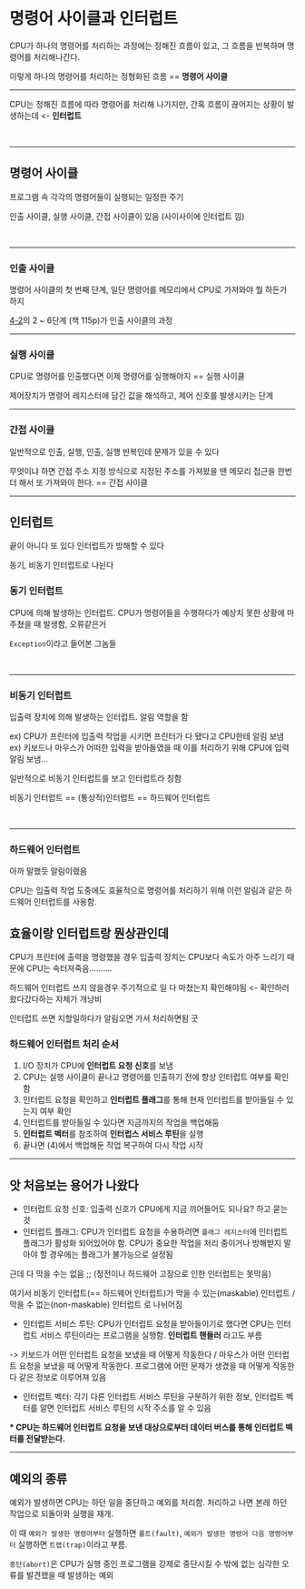 <h1>명령어 사이클과 인터럽트</h1>

CPU가 하나의 명령어를 처리하는 과정에는 정해진 흐름이 있고, 그 흐름을 반복하며 명령어를 처리해나간다.

이렇게 하나의 명령어를 처리하는 정형화된 흐름 == **명령어 사이클**

<hr>

CPU는 정해진 흐름에 따라 명령어를 처리해 나가지만, 간혹 흐름이 끊어지는 상황이 발생하는데 <- **인터럽트**

<br><hr>

## 명령어 사이클

프로그램 속 각각의 명령어들이 실행되는 일정한 주기

인출 사이클, 실행 사이클, 간접 사이클이 있음 (사이사이에 인터럽트 낌)

<br><hr>

### 인출 사이클

명령어 사이클의 첫 번째 단계, 일단 명령어를 메모리에서 CPU로 가져와야 뭘 하든가 하지

[4-2](./4-2.md)의 2 ~ 6단계 (책 115p)가 인출 사이클의 과정

<hr>

### 실행 사이클

CPU로 명령어를 인출했다면 이제 명령어를 실행해야지 == 실행 사이클

제어장치가 명령어 레지스터에 담긴 값을 해석하고, 제어 신호를 발생시키는 단계

<hr>

### 간접 사이클

일반적으로 인출, 실행, 인출, 실행 반복인데 문제가 있을 수 있다

무엇이냐 하면 간접 주소 지정 방식으로 지정된 주소를 가져왔을 땐 메모리 접근을 한번 더 해서 또 가져와야 한다. == 간접 사이클

<hr>

## 인터럽트

끝이 아니다 또 있다 인터럽트가 방해할 수 있다

동기, 비동기 인터럽트로 나뉜다

### 동기 인터럽트

CPU에 의해 발생하는 인터럽트. CPU가 명령어들을 수행하다가 예상치 못한 상황에 마주쳤을 때 발생함, 오류같은거

`Exception`이라고 들어본 그놈들

<br><hr>

### 비동기 인터럽트

입출력 장치에 의해 발생하는 인터럽트. 알림 역할을 함

ex) CPU가 프린터에 입출력 작업을 시키면 프린터가 다 됐다고 CPU한테 알림 보냄<br>
ex) 키보드나 마우스가 어떠한 입력을 받아들였을 때 이를 처리하기 위해 CPU에 입력 알림 보냄...

일반적으로 비동기 인터럽트를 보고 인터럽트라 칭함

비동기 인터럽트 == (통상적)인터럽트 == 하드웨어 인터럽트

<br><hr>

### 하드웨어 인터럽트

아까 말했듯 알림이랬음

CPU는 입출력 작업 도중에도 효율적으로 명령어를 처리하기 위해 이런 알림과 같은 하드웨어 인터럽트를 사용함.

<h2>효율이랑 인터럽트랑 뭔상관인데</h2>

CPU가 프린터에 출력을 명령했을 경우 입출력 장치는 CPU보다 속도가 아주 느리기 때문에 CPU는 속터져죽음.......... 

하드웨어 인터럽트 쓰지 않을경우 주기적으로 일 다 마쳤는지 확인해야됨 <- 확인하러 왔다갔다하는 자체가 개낭비

인터럽트 쓰면 지할일하다가 알림오면 가서 처리하면됨 굿

<h3>하드웨어 인터럽트 처리 순서</h3>

1. I/O 장치가 CPU에 **인터럽트 요청 신호**를 보냄
2. CPU는 실행 사이클이 끝나고 명령어를 인출하기 전에 항상 인터럽트 여부를 확인함
3. 인터럽트 요청을 확인하고 **인터럽트 플래그**를 통해 현재 인터럽트를 받아들일 수 있는지 여부 확인
4. 인터럽트를 받아들일 수 있다면 지금까지의 작업을 백업해둠
5. **인터럽트 벡터**를 참조하여 **인터럽스 서비스 루틴**을 실행
6. 끝나면 (4)에서 백업해둔 작업 복구하여 다시 작업 시작

<hr>

<h2>앗 처음보는 용어가 나왔다</h2>

- 인터럽트 요청 신호: 입출력 신호가 CPU에게 지금 끼어들어도 되나요? 하고 묻는 것
- 인터럽트 플래그: CPU가 인터럽트 요청을 수용하려면 `플래그 레지스터`에 인터럽트 플래그가 활성화 되어있어야 함. CPU가 중요한 작업을 처리 중이거나 방해받지 말아야 할 경우에는 플래그가 불가능으로 설정됨

근데 다 막을 수는 없음 ;; (정전이나 하드웨어 고장으로 인한 인터럽트는 못막음)

여기서 비동기 인터럽트(== 하드웨어 인터럽트)가 막을 수 있는(maskable) 인터럽트 / 막을 수 없는(non-maskable) 인터럽트 로 나뉘어짐

- 인터럽트 서비스 루틴: CPU가 인터럽트 요청을 받아들이기로 했다면 CPU는 인터럽트 서비스 루틴이라는 프로그램을 실행함. **인터럽트 핸들러** 라고도 부름

-> 키보드가 어떤 인터럽트 요청을 보냈을 때 어떻게 작동한다 / 마우스가 어떤 인터럽트 요청을 보냈을 때 어떻게 작동한다. 프로그램에 어떤 문제가 생겼을 때 어떻게 작동한다 같은 정보로 이루어져 있음

- 인터럽트 벡터: 각기 다른 인터럽트 서비스 루틴을 구분하기 위한 정보, 인터럽트 벡터를 알면 인터럽트 서비스 루틴의 시작 주소를 알 수 있음

**\* CPU는 하드웨어 인터럽트 요청을 보낸 대상으로부터 데이터 버스를 통해 인터럽트 벡터를 전달받는다.**

<hr>

<h2>예외의 종류</h2>

예외가 발생하면 CPU는 하던 일을 중단하고 예외를 처리함. 처리하고 나면 본래 하던 작업으로 되돌아와 실행을 재개.

이 때 `예외가 발생한 명령어부터` 실행하면 `폴트(fault)`, `예외가 발생한 명령어 다음 명령어부터` 실행하면 `트랩(trap)`이라고 부름.

`중단(abort)`은 CPU가 실행 중인 프로그램을 강제로 중단시킬 수 밖에 없는 심각한 오류를 발견했을 때 발생하는 예외

